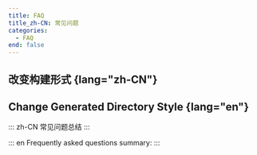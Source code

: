 ```yaml
---
title: FAQ
title_zh-CN: 常见问题
categories:
  - FAQ
end: false
---
```


## 改变构建形式 {lang="zh-CN"}

## Change Generated Directory Style {lang="en"}

::: zh-CN
常见问题总结
:::

::: en
Frequently asked questions summary:
:::
